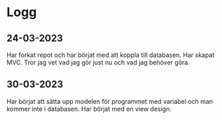 # Logg
## 24-03-2023
Har forkat repot och har börjat med att koppla till databasen. Har skapat MVC.
Tror jag vet vad jag gör just nu och vad jag behöver göra. 

## 30-03-2023
Har börjat att sätta upp modelen för programmet
med variabel och man kommer inte i databasen.
Har börjat med en view design.